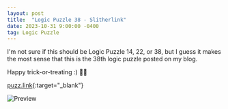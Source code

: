 ```yaml
---
layout: post
title:  "Logic Puzzle 38 - Slitherlink"
date: 2023-10-31 9:00:00 -0400
tag: Logic Puzzle
---
```


I'm not sure if this should be Logic Puzzle 14, 22, or 38, but I guess it makes the most sense that this is the 38th logic puzzle posted on my blog.

Happy trick-or-treating :) 🍬🎃

[puzz.link](https://puzz.link/p?slither/19/17/12622723713676b7cbbg87c3bgdcg3ab7dbdg77d873371275aw22630bg2dg3b777dg3583a782bq88885787731187b13022032dx33813723cd328c87bg7bcb2b31832bdb76cg7cbb573276dd){:target="_blank"}

![Preview](https://puzz.link/pv?frame=5&slither/19/17/12622723713676b7cbbg87c3bgdcg3ab7dbdg77d873371275aw22630bg2dg3b777dg3583a782bq88885787731187b13022032dx33813723cd328c87bg7bcb2b31832bdb76cg7cbb573276dd)